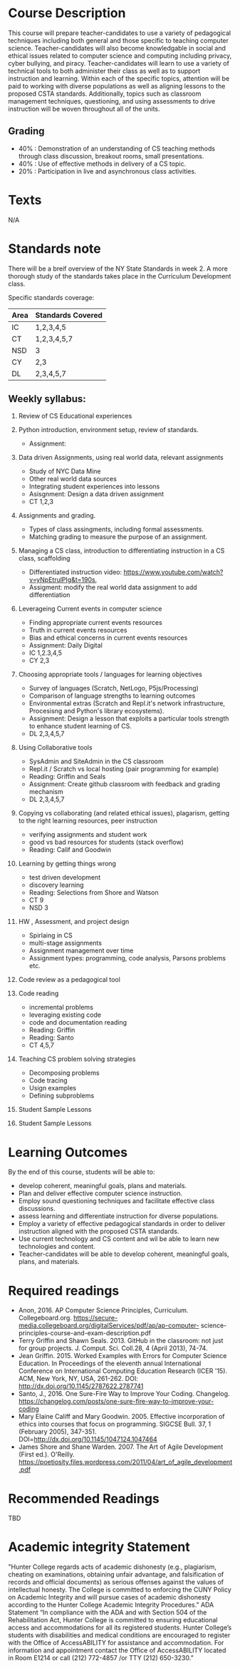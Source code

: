 # Course Description

This course will prepare teacher-candidates to use a variety of
pedagogical techniques including both general and those specific to
teaching computer science.  Teacher-candidates will also become
knowledgable in social and ethical issues related to computer science
and computing including privacy, cyber bullying, and
piracy. Teacher-candidates will learn to use a variety of technical
tools to both administer their class as well as to support instruction
and learning.  Within each of the specific topics, attention will be
paid to working with diverse populations as well as aligning lessons
to the proposed CSTA standards. Additionally, topics such as classroom
management techniques, questioning, and using assessments to drive
instruction will be woven throughout all of the units.

## Grading

 - 40% : Demonstration of an understanding of CS teaching methods through class discussion, breakout rooms, small presentations.
 - 40% : Use of effective methods in delivery of a CS topic.
 - 20% : Participation in live and asynchronous class activities.

# Texts

N/A

# Standards note

There will be a breif overview of the NY State Standards in week 2. A
more thorough study of the standards takes place in the Curriculum
Development class.

Specific standards coverage:

| Area | Standards Covered |
|------|-------------------|
| IC   | 1,2,3,4,5         |
| CT   | 1,2,3,4,5,7       |
| NSD  | 3                 |
| CY   | 2,3               |
| DL   | 2,3,4,5,7         |

## Weekly syllabus:

1. Review of CS Educational experiences

1. Python introduction, environment setup, review of standards.
   - Assignment:

1. Data driven Assignments, using real world data, relevant assignments
    -  Study of NYC Data Mine
	-  Other real world data sources
	-  Integrating student experiences into lessons
	-  Asisgnment: Design a data driven assignment
	- CT 1,2,3

2. Assignments and grading.
   - Types of class assingments, including formal assessments.
   - Matching grading to measure the purpose of an assignment.

1. Managing a CS class, introduction to differentiating instruction in a CS class, scaffolding

   - Differentiated instruction video:  https://www.youtube.com/watch?v=yNpEtrulPIg&t=190s,
   - Assigment: modify the real world data assignment to add differentiation


1. Leverageing Current events in computer science
   - Finding appropriate current events resources
   - Truth in current events resources
   - Bias and ethical concerns in current events resources
   - Assignment: Daily Digital
   - IC 1,2.3,4,5
   - CY 2,3

1. Choosing appropriate tools / languages for learning objectives
   - Survey of languages (Scratch, NetLogo, P5js/Processing)
   - Comparison of language strengths to learning outcomes
   - Environmental extras (Scratch and Repl.it's network
     infrastructure, Procesisng and Python's library ecosystems).
   - Assignment: Design a lesson that exploits a particular tools
     strength to enhance student learning of CS.
   - DL 2,3,4,5,7

1. Using Collaborative tools
   - SysAdmin and SiteAdmin in the CS classroom
   - Repl.it / Scratch vs local hosting (pair programming for example)
   - Reading: Griffin and Seals
   - Assignment: Create github classroom with feedback and grading mechanism
   - DL 2,3,4,5,7

1. Copying vs collaborating (and related ethical issues), plagarism, getting to the right learning resources, peer instruction
   - verifying assignments and student work
   - good vs bad resources for students (stack overflow)
   - Reading: Calif and Goodwin

1. Learning by getting things wrong
   - test driven development
   - discovery learning
   - Reading: Selections from Shore and Watson
   - CT 9
   - NSD 3

1. HW , Assessment, and project design
   - Spirlaing in CS
   - multi-stage assignments
   - Assignment management over time
   - Assignment types: programming, code analysis, Parsons problems etc.

1.  Code review as a pedagogical tool

1. Code reading
   -  incremental problems
   -  leveraging existing code
   -  code and documentation reading
   -  Reading: Griffin
   -  Reading: Santo
   - CT 4,5,7

1. Teaching CS problem solving strategies
   -  Decomposing problems
   -  Code tracing
   -  Usign examples
   -  Defining subproblems


1. Student Sample Lessons
1. Student Sample Lessons




# Learning Outcomes

By the end of this course, students will be able to:
  - develop coherent, meaningful goals, plans and materials.
  - Plan and deliver effective computer science instruction.
  - Employ sound questioning techniques and facilitate effective class discussions.
  - assess learning and differentiate instruction for diverse populations.
  - Employ a variety of effective pedagogical standards in order to deliver instruction aligned with the proposed CSTA standards.
  - Use current technology and CS content and wil be able to learn new technologies and content.
  - Teacher-candidates will be able to develop coherent, meaningful goals, plans, and materials.

# Required readings

-  Anon, 2016. AP Computer Science Principles, Curriculum. Collegeboard.org. 	https://secure-media.collegeboard.org/digitalServices/pdf/ap/ap-computer- 	science-principles-course-and-exam-description.pdf
-  Terry Griffin and Shawn Seals. 2013. GitHub in the classroom: not just 	for group projects. J. Comput. Sci. Coll.28, 4 (April 2013), 74-74.
- Jean Griffin. 2015. Worked Examples with Errors for Computer Science 	Education. In Proceedings of the eleventh annual International 	Conference on International Computing Education 	Research (ICER '15). ACM, New York, NY, USA, 261-262. DOI: 	http://dx.doi.org/10.1145/2787622.2787741
 -  Santo, J., 2016. One Sure-Fire Way to Improve Your Coding. Changelog.
 https://changelog.com/posts/one-sure-fire-way-to-improve-your-coding
- Mary Elaine Califf and Mary Goodwin. 2005. Effective incorporation of ethics into courses that focus on programming. SIGCSE Bull. 37, 1 (February 2005), 347-351. DOI=http://dx.doi.org/10.1145/1047124.1047464
- James Shore and Shane Warden. 2007. The Art of Agile Development (First ed.). O'Reilly. https://poetiosity.files.wordpress.com/2011/04/art_of_agile_development.pdf

# Recommended Readings
TBD

# Academic integrity Statement
"Hunter College regards acts of academic dishonesty (e.g., plagiarism,
cheating on examinations, obtaining unfair advantage, and
falsification of records and official documents) as serious offenses
against the values of intellectual honesty. The College is committed
to enforcing the CUNY Policy on Academic Integrity and will pursue
cases of academic dishonesty according to the Hunter College Academic
Integrity Procedures."  ADA Statement “In compliance with the ADA and
with Section 504 of the Rehabilitation Act, Hunter College is
committed to ensuring educational access and accommodations for all
its registered students. Hunter College’s students with disabilities
and medical conditions are encouraged to register with the Office of
AccessABILITY for assistance and accommodation. For information and
appointment contact the Office of AccessABILITY located in Room E1214
or call (212) 772-4857 /or TTY (212) 650-3230.”
